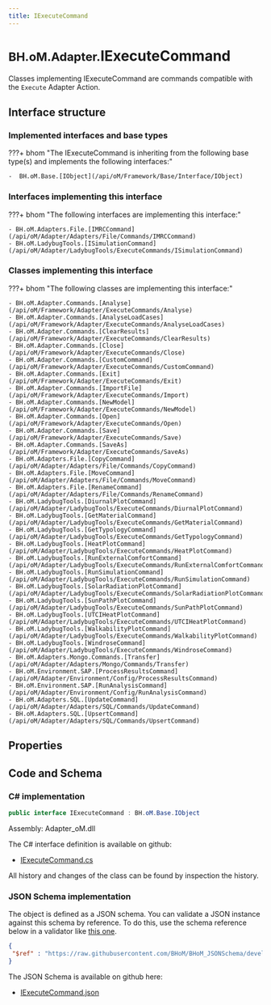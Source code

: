 ```yaml
---
title: IExecuteCommand
---
```


# <small>BH.oM.Adapter.</small>**IExecuteCommand**

Classes implementing IExecuteCommand are commands compatible with the `Execute` Adapter Action.

## Interface structure

### Implemented interfaces and base types

???+ bhom "The IExecuteCommand is inheriting from the following base type(s) and implements the following interfaces:"

    -  BH.oM.Base.[IObject](/api/oM/Framework/Base/Interface/IObject)


### Interfaces implementing this interface

???+ bhom "The following interfaces are implementing this interface:"

    - BH.oM.Adapters.File.[IMRCCommand](/api/oM/Adapter/Adapters/File/Commands/IMRCCommand)
    - BH.oM.LadybugTools.[ISimulationCommand](/api/oM/Adapter/LadybugTools/ExecuteCommands/ISimulationCommand)


### Classes implementing this interface

???+ bhom "The following classes are implementing this interface:"

    - BH.oM.Adapter.Commands.[Analyse](/api/oM/Framework/Adapter/ExecuteCommands/Analyse)
    - BH.oM.Adapter.Commands.[AnalyseLoadCases](/api/oM/Framework/Adapter/ExecuteCommands/AnalyseLoadCases)
    - BH.oM.Adapter.Commands.[ClearResults](/api/oM/Framework/Adapter/ExecuteCommands/ClearResults)
    - BH.oM.Adapter.Commands.[Close](/api/oM/Framework/Adapter/ExecuteCommands/Close)
    - BH.oM.Adapter.Commands.[CustomCommand](/api/oM/Framework/Adapter/ExecuteCommands/CustomCommand)
    - BH.oM.Adapter.Commands.[Exit](/api/oM/Framework/Adapter/ExecuteCommands/Exit)
    - BH.oM.Adapter.Commands.[ImportFile](/api/oM/Framework/Adapter/ExecuteCommands/Import)
    - BH.oM.Adapter.Commands.[NewModel](/api/oM/Framework/Adapter/ExecuteCommands/NewModel)
    - BH.oM.Adapter.Commands.[Open](/api/oM/Framework/Adapter/ExecuteCommands/Open)
    - BH.oM.Adapter.Commands.[Save](/api/oM/Framework/Adapter/ExecuteCommands/Save)
    - BH.oM.Adapter.Commands.[SaveAs](/api/oM/Framework/Adapter/ExecuteCommands/SaveAs)
    - BH.oM.Adapters.File.[CopyCommand](/api/oM/Adapter/Adapters/File/Commands/CopyCommand)
    - BH.oM.Adapters.File.[MoveCommand](/api/oM/Adapter/Adapters/File/Commands/MoveCommand)
    - BH.oM.Adapters.File.[RenameCommand](/api/oM/Adapter/Adapters/File/Commands/RenameCommand)
    - BH.oM.LadybugTools.[DiurnalPlotCommand](/api/oM/Adapter/LadybugTools/ExecuteCommands/DiurnalPlotCommand)
    - BH.oM.LadybugTools.[GetMaterialCommand](/api/oM/Adapter/LadybugTools/ExecuteCommands/GetMaterialCommand)
    - BH.oM.LadybugTools.[GetTypologyCommand](/api/oM/Adapter/LadybugTools/ExecuteCommands/GetTypologyCommand)
    - BH.oM.LadybugTools.[HeatPlotCommand](/api/oM/Adapter/LadybugTools/ExecuteCommands/HeatPlotCommand)
    - BH.oM.LadybugTools.[RunExternalComfortCommand](/api/oM/Adapter/LadybugTools/ExecuteCommands/RunExternalComfortCommand)
    - BH.oM.LadybugTools.[RunSimulationCommand](/api/oM/Adapter/LadybugTools/ExecuteCommands/RunSimulationCommand)
    - BH.oM.LadybugTools.[SolarRadiationPlotCommand](/api/oM/Adapter/LadybugTools/ExecuteCommands/SolarRadiationPlotCommand)
    - BH.oM.LadybugTools.[SunPathPlotCommand](/api/oM/Adapter/LadybugTools/ExecuteCommands/SunPathPlotCommand)
    - BH.oM.LadybugTools.[UTCIHeatPlotCommand](/api/oM/Adapter/LadybugTools/ExecuteCommands/UTCIHeatPlotCommand)
    - BH.oM.LadybugTools.[WalkabilityPlotCommand](/api/oM/Adapter/LadybugTools/ExecuteCommands/WalkabilityPlotCommand)
    - BH.oM.LadybugTools.[WindroseCommand](/api/oM/Adapter/LadybugTools/ExecuteCommands/WindroseCommand)
    - BH.oM.Adapters.Mongo.Commands.[Transfer](/api/oM/Adapter/Adapters/Mongo/Commands/Transfer)
    - BH.oM.Environment.SAP.[ProcessResultsCommand](/api/oM/Adapter/Environment/Config/ProcessResultsCommand)
    - BH.oM.Environment.SAP.[RunAnalysisCommand](/api/oM/Adapter/Environment/Config/RunAnalysisCommand)
    - BH.oM.Adapters.SQL.[UpdateCommand](/api/oM/Adapter/Adapters/SQL/Commands/UpdateCommand)
    - BH.oM.Adapters.SQL.[UpsertCommand](/api/oM/Adapter/Adapters/SQL/Commands/UpsertCommand)


## Properties

## Code and Schema

### C# implementation

``` C# title="C#"
public interface IExecuteCommand : BH.oM.Base.IObject
```

Assembly: Adapter_oM.dll

The C# interface definition is available on github:

- [IExecuteCommand.cs](https://github.com/BHoM/BHoM_Adapter/blob/develop/Adapter_oM/ExecuteCommands\_IExecuteCommand.cs)

All history and changes of the class can be found by inspection the history.
### JSON Schema implementation

The object is defined as a JSON schema. You can validate a JSON instance against this schema by reference. To do this, use the schema reference below in a validator like [this one](https://www.jsonschemavalidator.net/).

``` json title="JSON Schema"
{
 "$ref" : "https://raw.githubusercontent.com/BHoM/BHoM_JSONSchema/develop/Adapter_oM/IExecuteCommand.json"
}
```

The JSON Schema is available on github here:

- [IExecuteCommand.json](https://github.com/BHoM/BHoM_JSONSchema/blob/develop/Adapter_oM/IExecuteCommand.json)
